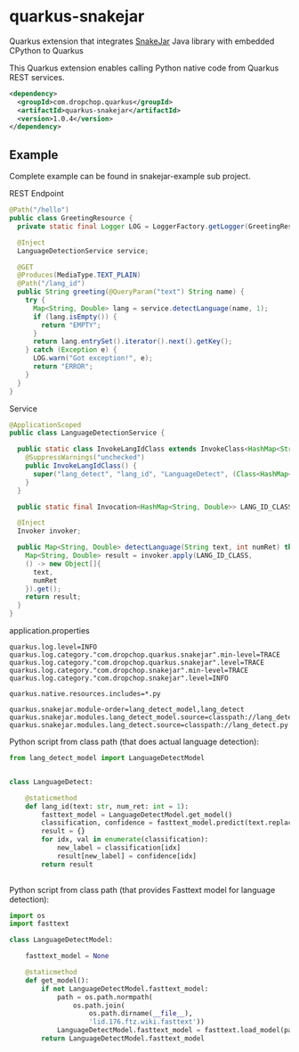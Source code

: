 # quarkus-snakejar
Quarkus extension that integrates [SnakeJar](https://github.com/ivlcic/snakejar) Java library with embedded CPython to Quarkus

This Quarkus extension enables calling Python native code from Quarkus REST services.

```xml
<dependency>
  <groupId>com.dropchop.quarkus</groupId>
  <artifactId>quarkus-snakejar</artifactId>
  <version>1.0.4</version>
</dependency>
```

## Example

Complete example can be found in snakejar-example sub project.

REST Endpoint

```java
@Path("/hello")
public class GreetingResource {
  private static final Logger LOG = LoggerFactory.getLogger(GreetingResource.class);

  @Inject
  LanguageDetectionService service;

  @GET
  @Produces(MediaType.TEXT_PLAIN)
  @Path("/lang_id")
  public String greeting(@QueryParam("text") String name) {
    try {
      Map<String, Double> lang = service.detectLanguage(name, 1);
      if (lang.isEmpty()) {
        return "EMPTY";
      }
      return lang.entrySet().iterator().next().getKey();
    } catch (Exception e) {
      LOG.warn("Got exception!", e);
      return "ERROR";
    }
  }
}
```

Service
```java
@ApplicationScoped
public class LanguageDetectionService {

  public static class InvokeLangIdClass extends InvokeClass<HashMap<String, Double>> {
    @SuppressWarnings("unchecked")
    public InvokeLangIdClass() {
      super("lang_detect", "lang_id", "LanguageDetect", (Class<HashMap<String, Double>>)(Class<?>)HashMap.class);
    }
  }

  public static final Invocation<HashMap<String, Double>> LANG_ID_CLASS = new InvokeLangIdClass();

  @Inject
  Invoker invoker;

  public Map<String, Double> detectLanguage(String text, int numRet) throws Exception {
    Map<String, Double> result = invoker.apply(LANG_ID_CLASS,
    () -> new Object[]{
      text,
      numRet
    }).get();
    return result;
  }
}
```

application.properties
```properties
quarkus.log.level=INFO
quarkus.log.category."com.dropchop.quarkus.snakejar".min-level=TRACE
quarkus.log.category."com.dropchop.quarkus.snakejar".level=TRACE
quarkus.log.category."com.dropchop.snakejar".min-level=TRACE
quarkus.log.category."com.dropchop.snakejar".level=INFO

quarkus.native.resources.includes=*.py

quarkus.snakejar.module-order=lang_detect_model,lang_detect
quarkus.snakejar.modules.lang_detect_model.source=classpath://lang_detect_model.py
quarkus.snakejar.modules.lang_detect.source=classpath://lang_detect.py
```

Python script from class path (that does actual language detection):

```python
from lang_detect_model import LanguageDetectModel


class LanguageDetect:

    @staticmethod
    def lang_id(text: str, num_ret: int = 1):
        fasttext_model = LanguageDetectModel.get_model()
        classification, confidence = fasttext_model.predict(text.replace("\n", " "), k=num_ret)
        result = {}
        for idx, val in enumerate(classification):
            new_label = classification[idx]
            result[new_label] = confidence[idx]
        return result
        
```

Python script from class path (that provides Fasttext model for language detection):

```python
import os
import fasttext

class LanguageDetectModel:

    fasttext_model = None

    @staticmethod
    def get_model():
        if not LanguageDetectModel.fasttext_model:
            path = os.path.normpath(
                os.path.join(
                    os.path.dirname(__file__), 
                    'lid.176.ftz.wiki.fasttext'))
            LanguageDetectModel.fasttext_model = fasttext.load_model(path)
        return LanguageDetectModel.fasttext_model
        
```
